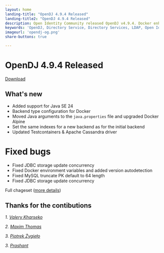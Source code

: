```yaml
---
layout: home
landing-title: "OpenDJ 4.9.4 Released"
landing-title2: "OpenDJ 4.9.4 Released"
description: Open Identity Community released OpenDJ v4.9.4. Docker enhancements, backend configuration improvements, and Java SE 24 support.
keywords: 'OpenDJ, Directory Service, Directory Services, LDAP, Open Identity Platform, release, Docker, JDK'
imageurl: 'opendj-og.png'
share-buttons: true

---
```

# OpenDJ 4.9.4 Released
[Download](https://github.com/OpenIdentityPlatform/OpenDJ/releases/tag/4.9.4)

## What's new
* Added support for Java SE 24
* Backend type configuration for Docker
* Moved Java arguments to the `java.properties` file and upgraded Docker Alpine
* Set the same indexes for a new backend as for the initial backend
* Updated Testcontainers & Apache Cassandra driver

# Fixed bugs
* Fixed JDBC storage update concurrency
* Fixed Docker environment variables and added version autodetection
* Fixed MySQL truncate PK default to 64 length
* Fixed JDBC storage update concurrency


Full chageset ([more details](https://github.com/OpenIdentityPlatform/OpenDJ/compare/4.9.3...4.9.4))

## Thanks for the contibutions

<i id="vharseko"><i>1. <a href="https://github.com/vharseko" target="_blank">Valery Kharseko</a></i>

<i id="maximthomas"><i>2. <a href="https://github.com/maximthomas" target="_blank">Maxim Thomas</a></i>

<i id="pzygielo"><i>3. <a href="https://github.com/pzygielo" target="_blank">Piotrek Żygieło</a></i>

<i id="prthakre"><i>3. <a href="https://github.com/prthakre" target="_blank">Prashant</a></i>




